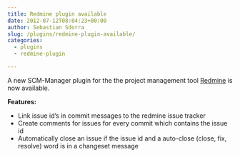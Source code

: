 ```yaml
---
title: Redmine plugin available
date: 2012-07-12T08:04:23+00:00
author: Sebastian Sdorra
slug: /plugins/redmine-plugin-available/
categories:
  - plugins
  - redmine-plugin

---
```

A new SCM-Manager plugin for the the project management tool <a title="Redmine" href="http://www.redmine.org/" target="_blank">Redmine</a> is now available.

**Features:**

- Link issue id’s in commit messages to the redmine issue tracker
- Create comments for issues for every commit which contains the issue id
- Automatically close an issue if the issue id and a auto-close (close, fix, resolve) word is in a changeset message

